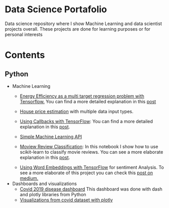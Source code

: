 
# Data Science Portafolio

Data science repository where I show Machine Learning and data scientist projects overall. These projects are done 
for learning purposes or for personal interests

# Contents
## Python
<ul>
<li>Machine Learning</li>
	<ul>
		<li><a href="https://github.com/manuelgilm/data_science-portafolio/blob/master/machine_learning/energy_efficiency_regression/energy_efficiency_multi_target_regression_problem.ipynb">Energy Efficiency as a multi target regression problem with Tensorflow.</a>  You can find a more detailed explanation in this <a href="https://manuel-gilm.medium.com/multi-target-regression-with-tensorflow-a7d974cf5d89">post</a>
		</li>
	</ul>
	<ul>
		<li><a href ="https://github.com/manuelgilm/data_science-portafolio/blob/master/machine_learning/house_price_estimation_with_multiple_data_input_types/house_price_estimation_with_multiple_inputs-part1.ipynb"> House price estimation</a> with multiple data input types.
		</li>
	</ul>
	<ul>
		<li>
			<a href = "https://github.com/manuelgilm/data_science-portafolio/tree/master/machine_learning/using_callbacks_tensorflow">Using Callbacks with TensorFlow</a>: You can find a more detailed explanation in this <a href = "https://python.plainenglish.io/how-to-use-callbacks-with-tensorflow-and-keras-d0ecfc3961af">post</a>.
		</li>
	</ul>
	<ul>
		<li>
			<a href = "https://python.plainenglish.io/how-to-use-python-and-fastapi-to-deploy-machine-learning-models-on-heroku-61b96271d5b3">Simple Machine Learning API</a>
		</li>	
	</ul>
	<ul>
		<li>
			<a href = "https://github.com/manuelgilm/data_science-portafolio/tree/master/machine_learning/moviereview_classification">Moview Review Classification</a>: In this notebook I show how to use scikit-learn to classify movie reviews. You can see a more elaborate explanation in this <a href = "https://manuel-gilm.medium.com/movie-review-text-classification-using-scikit-learn-d72cd375a7d7">post</a>.
		</li>
	</ul>
	<ul>
		<li>
			<a href="https://github.com/manuelgilm/data_science-portafolio/tree/master/machine_learning/moviereview_classification_with_ml">Using Word Embeddings with TensorFlow</a> for sentiment Analysis. To see a more elaborate of this project you can check this <a href = "https://manuel-gilm.medium.com/using-word-embeddings-with-tensorflow-for-movie-review-text-classification-6c943d14cca2">post on medium.</a>
		</li>
	</ul>
<li>Dashboards and visualizations
<ul>
	<li><a href="https://github.com/manuelgilm/data_science-portafolio/tree/master/dashboards/simple_covid_dashboard"> Covid 2019 disease dashboard</a> This dashboard was done with dash and plotly libraries from Python</li>
	<li><a href="https://github.com/manuelgilm/data_science-portafolio/blob/master/data_visual_covid.ipynb">Visualizations from covid dataset with plotly</a> 
	</li>
</ul>
</li>
</ul>
